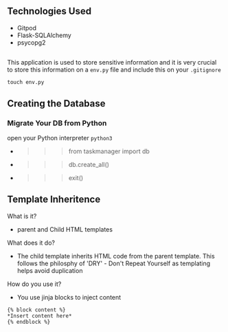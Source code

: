 ## Technologies Used

- Gitpod
- Flask-SQLAlchemy
- psycopg2

## 

This application is used to store sensitive information and it is very crucial to store this information on a `env.py` file and include this on your `.gitignore`

```
touch env.py
```

## Creating the Database

### Migrate Your DB from Python

open your Python interpreter `python3`

- >>> from taskmanager import db
- >>> db.create_all()
- >>> exit() 

## Template Inheritence

What is it?
- parent and Child HTML templates

What does it do?
- The child template inherits HTML code from the parent template. This follows the philosphy of 'DRY' - Don't Repeat Yourself as templating helps avoid duplication

How do you use it?
- You use jinja blocks to inject content
```
{% block content %}
*Insert content here*
{% endblock %}
```